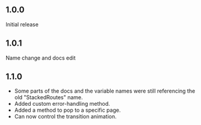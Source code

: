 ## 1.0.0

Initial release

## 1.0.1

Name change and docs edit

## 1.1.0

- Some parts of the docs and the variable names were still referencing the old "StackedRoutes" name.
- Added custom error-handling method.
- Added a method to pop to a specific page.
- Can now control the transition animation.